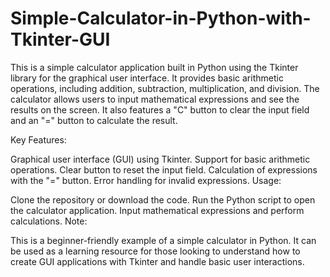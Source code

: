 # Simple-Calculator-in-Python-with-Tkinter-GUI
This is a simple calculator application built in Python using the Tkinter library for the graphical user interface. It provides basic arithmetic operations, including addition, subtraction, multiplication, and division. The calculator allows users to input mathematical expressions and see the results on the screen. It also features a "C" button to clear the input field and an "=" button to calculate the result.

Key Features:

Graphical user interface (GUI) using Tkinter.
Support for basic arithmetic operations.
Clear button to reset the input field.
Calculation of expressions with the "=" button.
Error handling for invalid expressions.
Usage:

Clone the repository or download the code.
Run the Python script to open the calculator application.
Input mathematical expressions and perform calculations.
Note:

This is a beginner-friendly example of a simple calculator in Python. It can be used as a learning resource for those looking to understand how to create GUI applications with Tkinter and handle basic user interactions.
